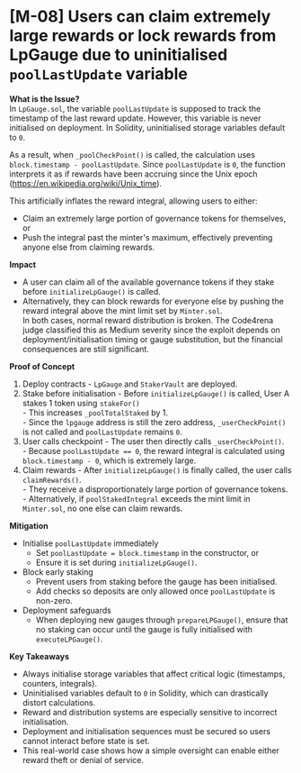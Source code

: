# [M-08] Users can claim extremely large rewards or lock rewards from LpGauge due to uninitialised `poolLastUpdate` variable

**What is the Issue?**  
In `LpGauge.sol`, the variable `poolLastUpdate` is supposed to track the timestamp of the last reward update.  However, this variable is never initialised on deployment.  In Solidity, uninitialised storage variables default to `0`.

As a result, when `_poolCheckPoint()` is called, the calculation uses `block.timestamp - poolLastUpdate`.  Since `poolLastUpdate` is `0`, the function interprets it as if rewards have been accruing since the Unix epoch (https://en.wikipedia.org/wiki/Unix_time).

This artificially inflates the reward integral, allowing users to either:  
- Claim an extremely large portion of governance tokens for themselves, or  
- Push the integral past the minter's maximum, effectively preventing anyone else from claiming rewards.

**Impact**  
- A user can claim all of the available governance tokens if they stake before `initializeLpGauge()` is called.  
- Alternatively, they can block rewards for everyone else by pushing the reward integral above the mint limit set by `Minter.sol`.  
In both cases, normal reward distribution is broken.  The Code4rena judge classified this as Medium severity since the exploit depends on deployment/initialisation timing or gauge substitution, but the financial consequences are still significant.

**Proof of Concept**  
1.  Deploy contracts - `LpGauge` and `StakerVault` are deployed.  
2.  Stake before initialisation - Before `initializeLpGauge()` is called, User A stakes 1 token using `stakeFor()`  
        - This increases `_poolTotalStaked` by 1.  
        - Since the `lpgauge` address is still the zero address, `_userCheckPoint()` is not called and `poolLastUpdate` remains `0`.  
3.  User calls checkpoint - The user then directly calls `_userCheckPoint()`.  
        - Because `poolLastUpdate == 0`, the reward integral is calculated using `block.timestamp - 0`, which is extremely large.  
4.  Claim rewards - After `initializeLpGauge()` is finally called, the user calls `claimRewards()`.  
        - They receive a disproportionately large portion of governance tokens.  
        - Alternatively, if `poolStakedIntegral` exceeds the mint limit in `Minter.sol`, no one else can claim rewards.

**Mitigation**  
- Initialise `poolLastUpdate` immediately  
    - Set `poolLastUpdate = block.timestamp` in the constructor, or  
    - Ensure it is set during `initializeLpGauge()`.  
- Block early staking  
    - Prevent users from staking before the gauge has been initialised.  
    - Add checks so deposits are only allowed once `poolLastUpdate` is non-zero.  
- Deployment safeguards  
    - When deploying new gauges through `prepareLPGauge()`, ensure that no staking can occur until the gauge is fully initialised with `executeLPGauge()`.  

**Key Takeaways**  
- Always initialise storage variables that affect critical logic (timestamps, counters, integrals).  
- Uninitialised variables default to `0` in Solidity, which can drastically distort calculations.  
- Reward and distribution systems are especially sensitive to incorrect initialisation.  
- Deployment and initialisation sequences must be secured so users cannot interact before state is set.  
- This real-world case shows how a simple oversight can enable either reward theft or denial of service.  
